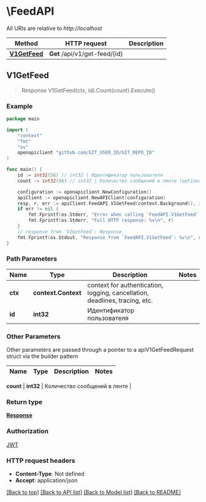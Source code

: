 # \FeedAPI

All URIs are relative to *http://localhost*

Method | HTTP request | Description
------------- | ------------- | -------------
[**V1GetFeed**](FeedAPI.md#V1GetFeed) | **Get** /api/v1/get-feed/{id} | 



## V1GetFeed

> Response V1GetFeed(ctx, id).Count(count).Execute()





### Example

```go
package main

import (
	"context"
	"fmt"
	"os"
	openapiclient "github.com/GIT_USER_ID/GIT_REPO_ID"
)

func main() {
	id := int32(56) // int32 | Идентификатор пользователя
	count := int32(56) // int32 | Количество сообщений в ленте (optional)

	configuration := openapiclient.NewConfiguration()
	apiClient := openapiclient.NewAPIClient(configuration)
	resp, r, err := apiClient.FeedAPI.V1GetFeed(context.Background(), id).Count(count).Execute()
	if err != nil {
		fmt.Fprintf(os.Stderr, "Error when calling `FeedAPI.V1GetFeed``: %v\n", err)
		fmt.Fprintf(os.Stderr, "Full HTTP response: %v\n", r)
	}
	// response from `V1GetFeed`: Response
	fmt.Fprintf(os.Stdout, "Response from `FeedAPI.V1GetFeed`: %v\n", resp)
}
```

### Path Parameters


Name | Type | Description  | Notes
------------- | ------------- | ------------- | -------------
**ctx** | **context.Context** | context for authentication, logging, cancellation, deadlines, tracing, etc.
**id** | **int32** | Идентификатор пользователя | 

### Other Parameters

Other parameters are passed through a pointer to a apiV1GetFeedRequest struct via the builder pattern


Name | Type | Description  | Notes
------------- | ------------- | ------------- | -------------

 **count** | **int32** | Количество сообщений в ленте | 

### Return type

[**Response**](Response.md)

### Authorization

[JWT](../README.md#JWT)

### HTTP request headers

- **Content-Type**: Not defined
- **Accept**: application/json

[[Back to top]](#) [[Back to API list]](../README.md#documentation-for-api-endpoints)
[[Back to Model list]](../README.md#documentation-for-models)
[[Back to README]](../README.md)

